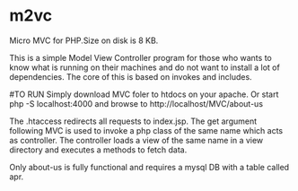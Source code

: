 # m2vc
Micro MVC for PHP.Size on disk is 8 KB.

This is a simple Model View Controller program for those who wants to know what is running on their machines and do not want to install a lot of dependencies.
The core of this is based on invokes and includes.

#TO RUN
Simply download MVC foler to htdocs on your apache. Or start php -S localhost:4000 and browse to http://localhost/MVC/about-us

The .htaccess redirects all requests to index.jsp. The get argument following MVC is used to invoke a php class of the same name which acts as controller. The controller loads a view of the same name in a view directory and executes a methods to fetch data. 

Only about-us is fully functional and requires a mysql DB with a table called apr. 
